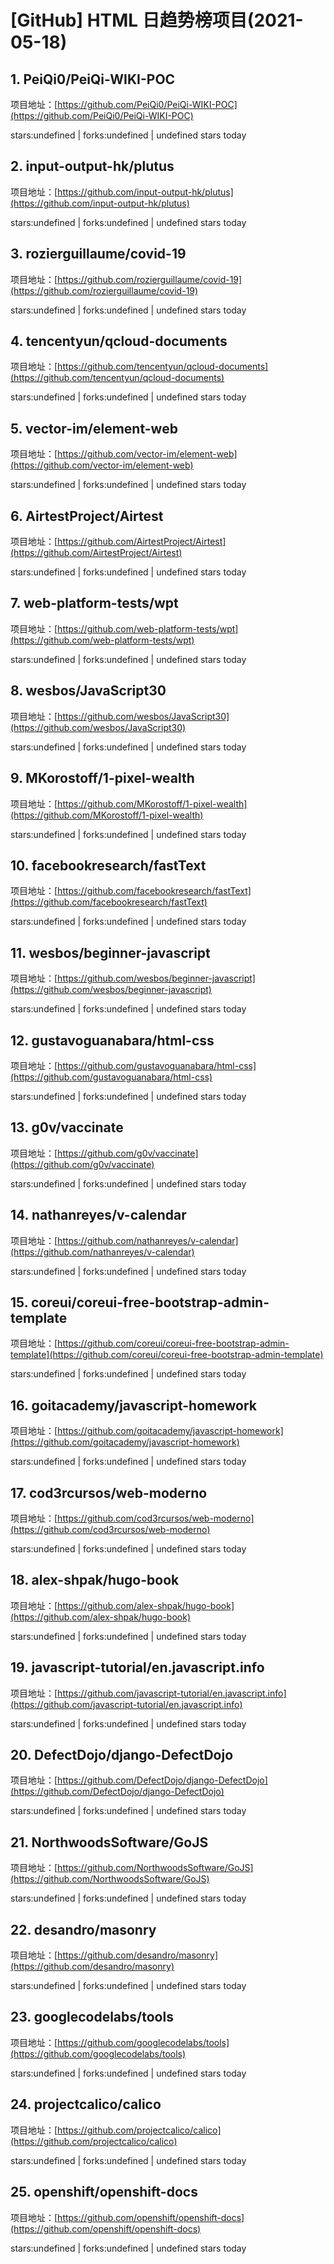 # [GitHub] HTML 日趋势榜项目(2021-05-18)

## 1. PeiQi0/PeiQi-WIKI-POC 

项目地址：[https://github.com/PeiQi0/PeiQi-WIKI-POC](https://github.com/PeiQi0/PeiQi-WIKI-POC)

stars:undefined | forks:undefined | undefined stars today 



## 2. input-output-hk/plutus 

项目地址：[https://github.com/input-output-hk/plutus](https://github.com/input-output-hk/plutus)

stars:undefined | forks:undefined | undefined stars today 



## 3. rozierguillaume/covid-19 

项目地址：[https://github.com/rozierguillaume/covid-19](https://github.com/rozierguillaume/covid-19)

stars:undefined | forks:undefined | undefined stars today 



## 4. tencentyun/qcloud-documents 

项目地址：[https://github.com/tencentyun/qcloud-documents](https://github.com/tencentyun/qcloud-documents)

stars:undefined | forks:undefined | undefined stars today 



## 5. vector-im/element-web 

项目地址：[https://github.com/vector-im/element-web](https://github.com/vector-im/element-web)

stars:undefined | forks:undefined | undefined stars today 



## 6. AirtestProject/Airtest 

项目地址：[https://github.com/AirtestProject/Airtest](https://github.com/AirtestProject/Airtest)

stars:undefined | forks:undefined | undefined stars today 



## 7. web-platform-tests/wpt 

项目地址：[https://github.com/web-platform-tests/wpt](https://github.com/web-platform-tests/wpt)

stars:undefined | forks:undefined | undefined stars today 



## 8. wesbos/JavaScript30 

项目地址：[https://github.com/wesbos/JavaScript30](https://github.com/wesbos/JavaScript30)

stars:undefined | forks:undefined | undefined stars today 



## 9. MKorostoff/1-pixel-wealth 

项目地址：[https://github.com/MKorostoff/1-pixel-wealth](https://github.com/MKorostoff/1-pixel-wealth)

stars:undefined | forks:undefined | undefined stars today 



## 10. facebookresearch/fastText 

项目地址：[https://github.com/facebookresearch/fastText](https://github.com/facebookresearch/fastText)

stars:undefined | forks:undefined | undefined stars today 



## 11. wesbos/beginner-javascript 

项目地址：[https://github.com/wesbos/beginner-javascript](https://github.com/wesbos/beginner-javascript)

stars:undefined | forks:undefined | undefined stars today 



## 12. gustavoguanabara/html-css 

项目地址：[https://github.com/gustavoguanabara/html-css](https://github.com/gustavoguanabara/html-css)

stars:undefined | forks:undefined | undefined stars today 



## 13. g0v/vaccinate 

项目地址：[https://github.com/g0v/vaccinate](https://github.com/g0v/vaccinate)

stars:undefined | forks:undefined | undefined stars today 



## 14. nathanreyes/v-calendar 

项目地址：[https://github.com/nathanreyes/v-calendar](https://github.com/nathanreyes/v-calendar)

stars:undefined | forks:undefined | undefined stars today 



## 15. coreui/coreui-free-bootstrap-admin-template 

项目地址：[https://github.com/coreui/coreui-free-bootstrap-admin-template](https://github.com/coreui/coreui-free-bootstrap-admin-template)

stars:undefined | forks:undefined | undefined stars today 



## 16. goitacademy/javascript-homework 

项目地址：[https://github.com/goitacademy/javascript-homework](https://github.com/goitacademy/javascript-homework)

stars:undefined | forks:undefined | undefined stars today 



## 17. cod3rcursos/web-moderno 

项目地址：[https://github.com/cod3rcursos/web-moderno](https://github.com/cod3rcursos/web-moderno)

stars:undefined | forks:undefined | undefined stars today 



## 18. alex-shpak/hugo-book 

项目地址：[https://github.com/alex-shpak/hugo-book](https://github.com/alex-shpak/hugo-book)

stars:undefined | forks:undefined | undefined stars today 



## 19. javascript-tutorial/en.javascript.info 

项目地址：[https://github.com/javascript-tutorial/en.javascript.info](https://github.com/javascript-tutorial/en.javascript.info)

stars:undefined | forks:undefined | undefined stars today 



## 20. DefectDojo/django-DefectDojo 

项目地址：[https://github.com/DefectDojo/django-DefectDojo](https://github.com/DefectDojo/django-DefectDojo)

stars:undefined | forks:undefined | undefined stars today 



## 21. NorthwoodsSoftware/GoJS 

项目地址：[https://github.com/NorthwoodsSoftware/GoJS](https://github.com/NorthwoodsSoftware/GoJS)

stars:undefined | forks:undefined | undefined stars today 



## 22. desandro/masonry 

项目地址：[https://github.com/desandro/masonry](https://github.com/desandro/masonry)

stars:undefined | forks:undefined | undefined stars today 



## 23. googlecodelabs/tools 

项目地址：[https://github.com/googlecodelabs/tools](https://github.com/googlecodelabs/tools)

stars:undefined | forks:undefined | undefined stars today 



## 24. projectcalico/calico 

项目地址：[https://github.com/projectcalico/calico](https://github.com/projectcalico/calico)

stars:undefined | forks:undefined | undefined stars today 



## 25. openshift/openshift-docs 

项目地址：[https://github.com/openshift/openshift-docs](https://github.com/openshift/openshift-docs)

stars:undefined | forks:undefined | undefined stars today 



